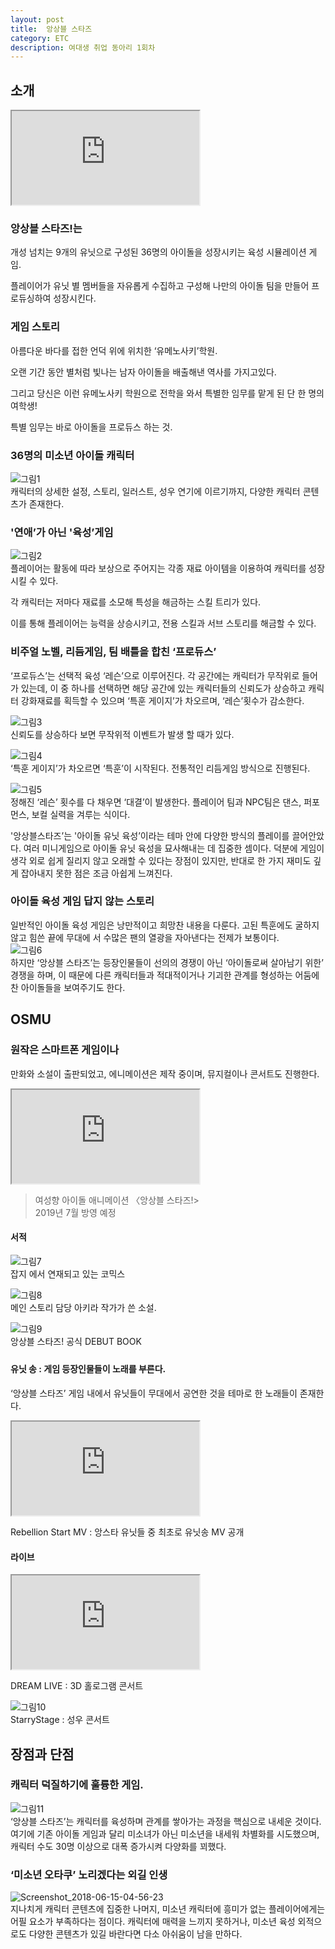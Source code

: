 ```yaml
---
layout: post
title:  앙상블 스타즈
category: ETC
description: 여대생 취업 동아리 1회차
---
```


<h2 id="소개">소개</h2>
<iframe class="youtube" src="https://www.youtube.com/embed/65_TlDdvizQ" allowfullscreen=""></iframe>
<h3 id="앙상블-스타즈는">앙상블 스타즈!는</h3>
<p>개성 넘치는 9개의 유닛으로 구성된 36명의 아이돌을 성장시키는 육성 시뮬레이션 게임.</p>
<p>플레이어가 유닛 별 멤버들을 자유롭게 수집하고 구성해 나만의 아이돌 팀을 만들어 프로듀싱하여 성장시킨다.</p>
<h3 id="게임-스토리">게임 스토리</h3>
<p>아름다운 바다를 접한 언덕 위에 위치한 ‘유메노사키’학원.</p>
<p>오랜 기간 동안 별처럼 빛나는 남자 아이돌을 배출해낸 역사를 가지고있다.</p>
<p>그리고 당신은 이런 유메노사키 학원으로 전학을 와서 특별한 임무를 맡게 된 단 한 명의 여학생!</p>
<p>특별 임무는 바로 아이돌을 프로듀스 하는 것.</p>
<h3 id="명의-미소년-아이돌-캐릭터">36명의 미소년 아이돌 캐릭터</h3>
<p><img alt="그림1" src="https://user-images.githubusercontent.com/26755686/55700675-1ed61f00-5a0b-11e9-9619-2cfcebe21dd8.png"><br>
캐릭터의 상세한 설정, 스토리, 일러스트, 성우 연기에 이르기까지, 다양한 캐릭터 콘텐츠가 존재한다.</p>
<h3 id="연애가-아닌-육성게임">'연애’가 아닌 '육성’게임</h3>
<p><img alt="그림2" src="https://user-images.githubusercontent.com/26755686/55700702-4331fb80-5a0b-11e9-84db-9e73761b2914.png"><br>
플레이어는 활동에 따라 보상으로 주어지는 각종 재료 아이템을 이용하여 캐릭터를 성장 시킬 수 있다.</p>
<p>각 캐릭터는 저마다 재료를 소모해 특성을 해금하는 스킬 트리가 있다.</p>
<p>이를 통해 플레이어는 능력을 상승시키고, 전용 스킬과 서브 스토리를 해금할 수 있다.</p>
<h3 id="비주얼-노벨-리듬게임-팀-배틀을-합친-프로듀스">비주얼 노벨, 리듬게임, 팀 배틀을 합친 ‘프로듀스’</h3>
<p>‘프로듀스’는 선택적 육성 ‘레슨’으로 이루어진다. 각 공간에는 캐릭터가 무작위로 들어가 있는데, 이 중 하나를 선택하면 해당 공간에 있는 캐릭터들의 신뢰도가 상승하고 캐릭터 강화재료를 획득할 수 있으며 ‘특훈 게이지’가 차오르며, ‘레슨’횟수가 감소한다.</p>
<p><img alt="그림3" src="https://user-images.githubusercontent.com/26755686/55700738-72e10380-5a0b-11e9-8b52-a3202f78171d.png"><br>
신뢰도를 상승하다 보면 무작위적 이벤트가 발생 할 때가 있다.</p>
<p><img alt="그림4" src="https://user-images.githubusercontent.com/26755686/55700775-9015d200-5a0b-11e9-9ed2-1f1941dab78f.png"><br>
‘특훈 게이지’가 차오르면 ‘특훈’이 시작된다. 전통적인 리듬게임 방식으로 진행된다.</p>
<p><img alt="그림5" src="https://user-images.githubusercontent.com/26755686/55700823-bfc4da00-5a0b-11e9-9491-017ef42a7d7d.png"><br>
정해진 ‘레슨’ 횟수를 다 채우면 ‘대결’이 발생한다. 플레이어 팀과 NPC팀은 댄스, 퍼포먼스, 보컬 실력을 겨루는 식이다.</p>
<p>'앙상블스타즈’는 '아이돌 유닛 육성’이라는 테마 안에 다양한 방식의 플레이를 끌어안았다. 여러 미니게임으로 아이돌 유닛 육성을 묘사해내는 데 집중한 셈이다. 덕분에 게임이 생각 외로 쉽게 질리지 않고 오래할 수 있다는 장점이 있지만, 반대로 한 가지 재미도 깊게 잡아내지 못한 점은 조금 아쉽게 느껴진다.</p>
<h3 id="아이돌-육성-게임-답지-않는-스토리">아이돌 육성 게임 답지 않는 스토리</h3>
<p>일반적인 아이돌 육성 게임은 낭만적이고 희망찬 내용을 다룬다. 고된 특훈에도 굴하지 않고 힘쓴 끝에 무대에 서 수많은 팬의 열광을 자아낸다는 전제가 보통이다.<br>
<img alt="그림6" src="https://user-images.githubusercontent.com/26755686/55700882-06b2cf80-5a0c-11e9-85a7-bf0909cb7739.png"><br>
하지만 ‘앙상블 스타즈’는 등장인물들이 선의의 경쟁이 아닌 ‘아이돌로써 살아남기 위한’ 경쟁을 하며, 이 때문에 다른 캐릭터들과 적대적이거나 기괴한 관계를 형성하는 어둠에 찬 아이돌들을 보여주기도 한다.</p>
<h2 id="osmu">OSMU</h2>
<h3 id="원작은-스마트폰-게임이나">원작은 스마트폰 게임이나</h3>
<p>만화와 소설이 출판되었고, 에니메이션은 제작 중이며, 뮤지컬이나 콘서트도 진행한다.</p>
<iframe class="youtube" src="https://www.youtube.com/embed/4deqHYYzhwY" allowfullscreen=""></iframe>
<blockquote>
<p>여성향 아이돌 애니메이션 〈앙상블 스타즈!&gt;<br>
2019년 7월 방영 예정</p>
</blockquote>
<h4 id="서적">서적</h4>
<p><img alt="그림7" src="https://user-images.githubusercontent.com/26755686/55701124-f3543400-5a0c-11e9-9915-3c66006e884e.jpg"><br>
잡지 에서 연재되고 있는 코믹스</p>
<p><img alt="그림8" src="https://user-images.githubusercontent.com/26755686/55701161-11219900-5a0d-11e9-9b55-246d0530dadd.jpg"><br>
메인 스토리 담당 아키라 작가가 쓴 소설.</p>
<p><img alt="그림9" src="https://user-images.githubusercontent.com/26755686/55701190-30b8c180-5a0d-11e9-9cc0-0a02a681c347.jpg"><br>
앙상블 스타즈! 공식 DEBUT BOOK </p>
<h4 id="유닛--송--게임-등장인물들이-노래를-부른다.">유닛  송 : 게임 등장인물들이 노래를 부른다.</h4>
<p>‘앙상블 스타즈’ 게임 내에서 유닛들이 무대에서 공연한 것을 테마로 한 노래들이 존재한다.</p>
<iframe class="youtube" src="https://www.youtube.com/embed/W8orWGbOmjw" allowfullscreen=""></iframe>
<p>Rebellion Start MV : 앙스타 유닛들 중 최초로 유닛송  MV 공개</p>
<h4 id="라이브">라이브</h4>
<iframe class="youtube" src="https://www.youtube.com/embed/gt2_1djWFas" allowfullscreen=""></iframe>
<p>DREAM LIVE : 3D 홀로그램 콘서트</p>
<p><img alt="그림10" src="https://user-images.githubusercontent.com/26755686/55701374-d79d5d80-5a0d-11e9-8c27-f5c028f8271c.jpg"><br>
StarryStage : 성우 콘서트</p>
<h2 id="장점과-단점">장점과 단점</h2>
<h3 id="캐릭터-덕질하기에-훌륭한-게임.">캐릭터 덕질하기에 훌륭한 게임.</h3>
<p><img alt="그림11" src="https://user-images.githubusercontent.com/26755686/55701457-2519ca80-5a0e-11e9-819f-02edef133805.png"><br>
‘앙상블 스타즈’는 캐릭터를 육성하며 관계를 쌓아가는 과정을 핵심으로 내세운 것이다. 여기에 기존 아이돌 게임과 달리 미소녀가 아닌 미소년을 내세워 차별화를 시도했으며, 캐릭터 수도 30명 이상으로 대폭 증가시켜 다양화를 꾀했다.</p>
<h3 id="‘미소년-오타쿠’-노리겠다는-외길-인생">‘미소년 오타쿠’ 노리겠다는 외길 인생</h3>
<p><img alt="Screenshot_2018-06-15-04-56-23" src="https://user-images.githubusercontent.com/26755686/55701717-331c1b00-5a0f-11e9-9a9b-6f9543747527.jpg"><br>
지나치게 캐릭터 콘텐츠에 집중한 나머지, 미소년 캐릭터에 흥미가 없는 플레이어에게는 어필 요소가 부족하다는 점이다. 캐릭터에 매력을 느끼지 못하거나, 미소년 육성 외적으로도 다양한 콘텐츠가 있길 바란다면 다소 아쉬움이 남을 만하다.</p>

